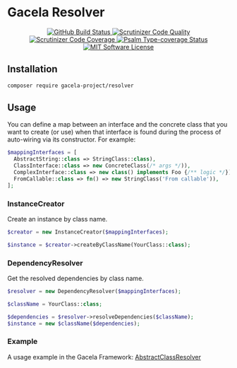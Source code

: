 # Gacela Resolver

<p align="center">
  <a href="https://github.com/gacela-project/resolver/actions">
    <img src="https://github.com/gacela-project/resolver/workflows/CI/badge.svg" alt="GitHub Build Status">
  </a>
  <a href="https://scrutinizer-ci.com/g/gacela-project/resolver/?branch=main">
    <img src="https://scrutinizer-ci.com/g/gacela-project/resolver/badges/quality-score.png?b=main" alt="Scrutinizer Code Quality">
  </a>
  <a href="https://scrutinizer-ci.com/g/gacela-project/resolver/?branch=main">
    <img src="https://scrutinizer-ci.com/g/gacela-project/resolver/badges/coverage.png?b=main" alt="Scrutinizer Code Coverage">
  </a>
  <a href="https://shepherd.dev/github/gacela-project/resolver">
    <img src="https://shepherd.dev/github/gacela-project/resolver/coverage.svg" alt="Psalm Type-coverage Status">
  </a>
  <a href="https://github.com/gacela-project/resolver/blob/master/LICENSE">
    <img src="https://img.shields.io/badge/License-MIT-green.svg" alt="MIT Software License">
  </a>
</p>

## Installation

```bash
composer require gacela-project/resolver
```

## Usage

You can define a map between an interface and the concrete class that you want to create (or use) when that interface is
found during the process of auto-wiring via its constructor. For example:

```php
$mappingInterfaces = [
  AbstractString::class => StringClass::class),
  ClassInterface::class => new ConcreteClass(/* args */)),
  ComplexInterface::class => new class() implements Foo {/** logic */}),
  FromCallable::class => fn() => new StringClass('From callable')),
];
```

### InstanceCreator

Create an instance by class name.

```php
$creator = new InstanceCreator($mappingInterfaces);

$instance = $creator->createByClassName(YourClass::class);

```

### DependencyResolver

Get the resolved dependencies by class name.

```php
$resolver = new DependencyResolver($mappingInterfaces);

$className = YourClass::class;

$dependencies = $resolver->resolveDependencies($className);
$instance = new $className($dependencies);
```

### Example

A usage example in the Gacela Framework: [AbstractClassResolver](https://github.com/gacela-project/gacela/blob/main/src/Framework/ClassResolver/AbstractClassResolver.php#L145)

